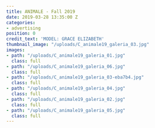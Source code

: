 ```yaml
---
title: ANIMALE - Fall 2019
date: 2019-03-28 13:35:00 Z
categories:
- advertising
position: 0
credit_text: 'MODEL: GRACE ELIZABETH'
thumbnail_image: "/uploads/C_animale19_galeria_03.jpg"
images:
- path: "/uploads/C_animale19_galeria_01.jpg"
  class: full
- path: "/uploads/C_animale19_galeria_06.jpg"
  class: full
- path: "/uploads/C_animale19_galeria_03-eba7b4.jpg"
  class: full
- path: "/uploads/C_animale19_galeria_04.jpg"
  class: full
- path: "/uploads/C_animale19_galeria_02.jpg"
  class: full
- path: "/uploads/C_animale19_galeria_05.jpg"
  class: full
---
```


